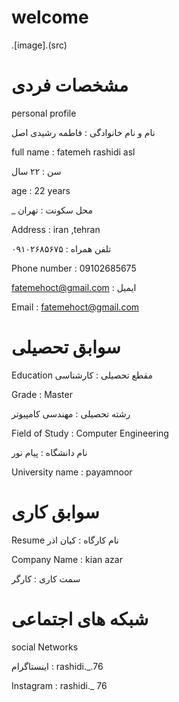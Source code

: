  # welcome
 
 .[image].(src)
 

# مشخصات فردی 

 
personal profile


نام و نام خانوادگی : فاطمه رشیدی اصل

full name : fatemeh rashidi asl

سن : ۲۲ سال

age : 22 years

_ محل سکونت : تهران

Address : iran ,tehran

تلفن همراه : ۰۹۱۰۲۶۸۵۶۷۵

Phone number : 09102685675

fatemehoct@gmail.com : ایمیل

Email : fatemehoct@gmail.com


# سوابق تحصیلی 
Education
مقطع تحصیلی : کارشناسی

Grade : Master

رشته تحصیلی : مهندسی کامپیوتر

Field of Study : Computer Engineering

نام دانشگاه : پیام نور

University name : payamnoor

# سوابق کاری
Resume
نام کارگاه : کیان اذر

Company Name : kian azar

سمت کاری : کارگر 

# شبکه های اجتماعی
social Networks

اینستاگرام : rashidi._.76

Instagram : rashidi._ 76














































